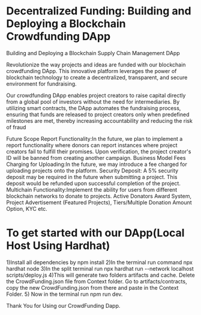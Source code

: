 
# Decentralized Funding: Building and Deploying a Blockchain Crowdfunding DApp

Building and Deploying a Blockchain Supply Chain Management DApp

Revolutionize the way projects and ideas are funded with our blockchain crowdfunding DApp. This innovative platform leverages the power of blockchain technology to create a decentralized, transparent, and secure environment for fundraising.

Our crowdfunding DApp enables project creators to raise capital directly from a global pool of investors without the need for intermediaries. By utilizing smart contracts, the DApp automates the fundraising process, ensuring that funds are released to project creators only when predefined milestones are met, thereby increasing accountability and reducing the risk of fraud

Future Scope
Report Functionality:In the future, we plan to implement a report functionality where donors can report instances where project creators fail to fulfill their promises. Upon verification, the project creator's ID will be banned from creating another campaign.
Business Model 
Fees Charging for Uploading:In the future, we may introduce a fee charged for uploading projects onto the platform.
Security Deposit: A 5% security deposit may be required in the future when submitting a project. This deposit would be refunded upon successful completion of the project.
Multichain Functionality:Implement the ability for users from different blockchain networks to donate to projects.
Active Donators Award System, Project Advertisement (Featured Projects), Tiers/Multiple Donation Amount Option, KYC etc.

# To get started with our DApp(Local Host Using Hardhat)
 1)Install all dependencies by npm install
 2)In the terminal run command npx hardhat node
 3)In the split terminal run npx hardhat run --network localhost scripts/deploy.js
 4)This will generate two folders artifacts and cache. Delete the CrowdFunding.json file from Context folder. Go to artifacts/contracts, copy the new CrowdFunding.json from there and paste in the Context Folder.
 5) Now in the terminal run npm run dev.

Thank You for Using our CrowdFunding Dapp.


